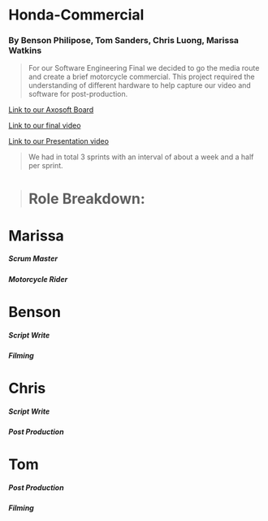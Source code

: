 # Honda-Commercial
### By Benson Philipose, Tom Sanders, Chris Luong, Marissa Watkins 

> For our Software Engineering Final we decided to go the media route and create a brief motorcycle commercial. This project required the understanding of different hardware to help capture our video and software for post-production. 

[Link to our Axosoft Board](https://mjw2d4.axosoft.com)

[Link to our final video](https://www.youtube.com/watch?v=YsG_PyCnH94)

[Link to our Presentation video](https://www.youtube.com/watch?v=-XShhHnknY4)

> We had in total 3 sprints with an interval of about a week and a half per sprint. 

> # Role Breakdown:
# Marissa 
  ##### Scrum Master
  ##### Motorcycle Rider 

# Benson 
  ##### Script Write 
  ##### Filming 
 
# Chris 
   ##### Script Write
   ##### Post Production
   
# Tom 
  ##### Post Production 
  ##### Filming 


